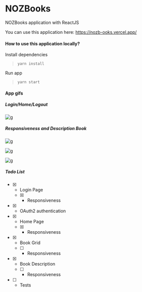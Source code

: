 # NOZBooks

NOZBooks application with ReactJS

You can use this application here: https://nozb-ooks.vercel.app/

#### How to use this application locally?

Install dependencies

> `yarn install`

Run app

> `yarn start`

#### App gifs

##### Login/Home/Logout

![g](nozbooks-app/src/assets/images/CPT2203100931-1149x740.gif)

##### Responsiveness and Description Book

![g](nozbooks-app/src/assets/images/CPT2203100920-360x640.gif)

![g](nozbooks-app/src/assets/images/CPT2203100938-1149x740.gif)

![g](nozbooks-app/src/assets/images/CPT2203100941-1149x740.gif)

##### Todo List

- [x] - Login Page
  - [x] - Responsiveness
- [x] - OAuth2 authentication
- [x] - Home Page
  - [x] - Responsiveness
- [x] - Book Grid
  - [ ] - Responsiveness
- [x] - Book Description
  - [ ] - Responsiveness
- [ ] - Tests

